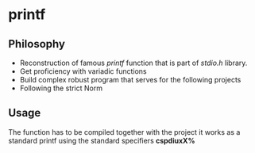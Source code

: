 # printf

## Philosophy

* Reconstruction of famous _printf_ function that is part of _stdio.h_ library.
* Get proficiency with variadic functions
* Build complex robust program that serves for the following projects
* Following the strict Norm

 ## Usage
The function has to be compiled together with the project it works as a standard printf using the standard specifiers __cspdiuxX%__
